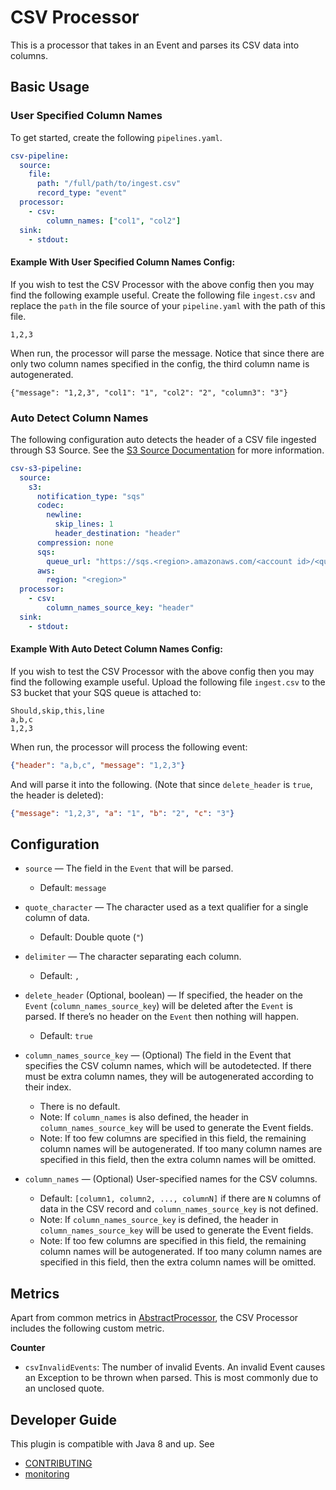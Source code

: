 # CSV Processor
This is a processor that takes in an Event and parses its CSV data into columns.
## Basic Usage
### User Specified Column Names
To get started, create the following `pipelines.yaml`.
```yaml
csv-pipeline:
  source:
    file:
      path: "/full/path/to/ingest.csv"
      record_type: "event"
  processor:
    - csv:
        column_names: ["col1", "col2"]
  sink:
    - stdout:
```
#### Example With User Specified Column Names Config:
If you wish to test the CSV Processor with the above config then you may find the following example useful. Create the following file `ingest.csv` and replace the `path` in the file source of your `pipeline.yaml` with the path of this file.
```
1,2,3
```

When run, the processor will parse the message. Notice that since there are only two column names specified in the config, the third column name is autogenerated.
```
{"message": "1,2,3", "col1": "1", "col2": "2", "column3": "3"}
```
### Auto Detect Column Names
The following configuration auto detects the header of a CSV file ingested through S3 Source. See the [S3 Source Documentation](https://github.com/opensearch-project/data-prepper/tree/main/data-prepper-plugins/s3-source) for more information.
```yaml
csv-s3-pipeline:
  source:
    s3:
      notification_type: "sqs"
      codec:
        newline:
          skip_lines: 1
          header_destination: "header"
      compression: none
      sqs:
        queue_url: "https://sqs.<region>.amazonaws.com/<account id>/<queue name>"
      aws:
        region: "<region>"
  processor:
    - csv:
        column_names_source_key: "header"
  sink:
    - stdout:
```
#### Example With Auto Detect Column Names Config:
If you wish to test the CSV Processor with the above config then you may find the following example useful. Upload the following file `ingest.csv` to the S3 bucket that your SQS queue is attached to:
```
Should,skip,this,line
a,b,c
1,2,3
```
When run, the processor will process the following event:
```json
{"header": "a,b,c", "message": "1,2,3"}
```
And will parse it into the following. (Note that since `delete_header` is `true`, the header is deleted):
```json
{"message": "1,2,3", "a": "1", "b": "2", "c": "3"}
```
## Configuration
* `source` — The field in the `Event` that will be parsed.
  * Default: `message`

* `quote_character` — The character used as a text qualifier for a single column of data.
  * Default: Double quote (`"`)

* `delimiter` — The character separating each column.
  * Default: `,`

* `delete_header` (Optional, boolean) — If specified, the header on the `Event` (`column_names_source_key`) will be deleted after the `Event` is parsed. If there’s no header on the `Event` then nothing will happen.
  * Default: `true`

* `column_names_source_key` — (Optional) The field in the Event that specifies the CSV column names, which will be autodetected. If there must be extra column names, they will be autogenerated according to their index.
  * There is no default.
  * Note: If `column_names` is also defined, the header in `column_names_source_key` will be used to generate the Event fields.
  * Note: If too few columns are specified in this field, the remaining column names will be autogenerated. If too many column names are specified in this field, then the extra column names will be omitted.

* `column_names` — (Optional) User-specified names for the CSV columns.
  * Default: `[column1, column2, ..., columnN]` if there are `N` columns of data in the CSV record and `column_names_source_key` is not defined.
  * Note: If `column_names_source_key` is defined, the header in `column_names_source_key` will be used to generate the Event fields.
  * Note: If too few columns are specified in this field, the remaining column names will be autogenerated. If too many column names are specified in this field, then the extra column names will be omitted.

## Metrics

Apart from common metrics in [AbstractProcessor](https://github.com/opensearch-project/data-prepper/blob/main/data-prepper-api/src/main/java/com/amazon/dataprepper/model/processor/AbstractProcessor.java), the CSV Processor includes the following custom metric.

**Counter**

* `csvInvalidEvents`: The number of invalid Events. An invalid Event causes an Exception to be thrown when parsed. This is most commonly due to an unclosed quote. 

## Developer Guide
This plugin is compatible with Java 8 and up. See
- [CONTRIBUTING](https://github.com/opensearch-project/data-prepper/blob/main/CONTRIBUTING.md)
- [monitoring](https://github.com/opensearch-project/data-prepper/blob/main/docs/monitoring.md)
